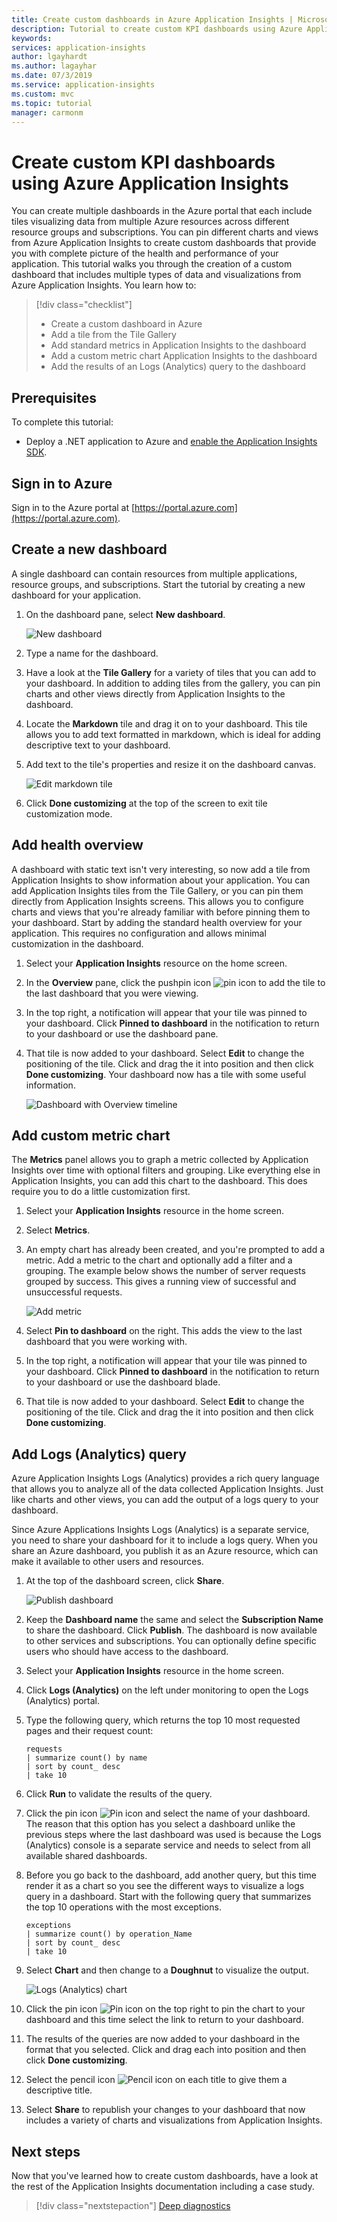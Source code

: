 ```yaml
---
title: Create custom dashboards in Azure Application Insights | Microsoft Docs
description: Tutorial to create custom KPI dashboards using Azure Application Insights.
keywords:
services: application-insights
author: lgayhardt
ms.author: lagayhar
ms.date: 07/3/2019
ms.service: application-insights
ms.custom: mvc
ms.topic: tutorial
manager: carmonm
---
```


# Create custom KPI dashboards using Azure Application Insights

You can create multiple dashboards in the Azure portal that each include tiles visualizing data from multiple Azure resources across different resource groups and subscriptions.  You can pin different charts and views from Azure Application Insights to create custom dashboards that provide you with complete picture of the health and performance of your application. This tutorial walks you through the creation of a custom dashboard that includes multiple types of data and visualizations from Azure Application Insights.  You learn how to:

> [!div class="checklist"]
> * Create a custom dashboard in Azure
> * Add a tile from the Tile Gallery
> * Add standard metrics in Application Insights to the dashboard
> * Add a custom metric chart Application Insights to the dashboard
> * Add the results of an Logs (Analytics) query to the dashboard



## Prerequisites

To complete this tutorial:

- Deploy a .NET application to Azure and [enable the Application Insights SDK](../../azure-monitor/app/asp-net.md).

## Sign in to Azure
Sign in to the Azure portal at [https://portal.azure.com](https://portal.azure.com).

## Create a new dashboard
A single dashboard can contain resources from multiple applications, resource groups, and subscriptions.  Start the tutorial by creating a new dashboard for your application.  

1. On the dashboard pane, select **New dashboard**.

   ![New dashboard](media/tutorial-app-dashboards/1newdashboard.png)

1. Type a name for the dashboard.
1. Have a look at the **Tile Gallery** for a variety of tiles that you can add to your dashboard.  In addition to adding tiles from the gallery, you can pin charts and other views directly from Application Insights to the dashboard.
1. Locate the **Markdown** tile and drag it on to your dashboard.  This tile allows you to add text formatted in markdown, which is ideal for adding descriptive text to your dashboard.
1. Add text to the tile's properties and resize it on the dashboard canvas.
	
	![Edit markdown tile](media/tutorial-app-dashboards/2dashboard-text.png)

1. Click **Done customizing** at the top of the screen to exit tile customization mode.

## Add health overview
A dashboard with static text isn't very interesting, so now add a tile from Application Insights to show information about your application.  You can add Application Insights tiles from the Tile Gallery, or you can pin them directly from Application Insights screens.  This allows you to configure charts and views that you're already familiar with before pinning them to your dashboard.  Start by adding the standard health overview for your application.  This requires no configuration and allows minimal customization in the dashboard.


1. Select your **Application Insights** resource on the home screen.
2. In the **Overview** pane, click the pushpin icon ![pin icon](media/tutorial-app-dashboards/pushpin.png) to add the tile to the last dashboard that you were viewing.  
 
3. In the top right, a notification will appear that your tile was pinned to your dashboard. Click **Pinned to dashboard** in the notification to return to your dashboard or use the dashboard pane.
4. That tile is now added to your dashboard. Select **Edit** to change the positioning of the tile. Click and drag the it into position and then click **Done customizing**. Your dashboard now has a tile with some useful information.

	![Dashboard with Overview timeline](media/tutorial-app-dashboards/4dashboard-edit.png)

## Add custom metric chart
The **Metrics** panel allows you to graph a metric collected by Application Insights over time with optional filters and grouping.  Like everything else in Application Insights, you can add this chart to the dashboard.  This does require you to do a little customization first.

1. Select your **Application Insights** resource in the home screen.
1. Select **Metrics**.  
2. An empty chart has already been created, and you're prompted to add a metric.  Add a metric to the chart and optionally add a filter and a grouping.  The example below shows the number of server requests grouped by success.  This gives a running view of successful and unsuccessful requests.

	![Add metric](media/tutorial-app-dashboards/metrics.png)

4. Select **Pin to dashboard** on the right. This adds the view to the last dashboard that you were working with.

3.  In the top right, a notification will appear that your tile was pinned to your dashboard. Click **Pinned to dashboard** in the notification to return to your dashboard or use the dashboard blade.

4. That tile is now added to your dashboard. Select **Edit** to change the positioning of the tile. Click and drag the it into position and then click **Done customizing**.

## Add Logs (Analytics) query
Azure Application Insights Logs (Analytics) provides a rich query language that allows you to analyze all of the data collected Application Insights. Just like charts and other views, you can add the output of a logs query to your dashboard.

Since Azure Applications Insights Logs (Analytics) is a separate service, you need to share your dashboard for it to include a logs query. When you share an Azure dashboard, you publish it as an Azure resource, which can make it available to other users and resources.  

1. At the top of the dashboard screen, click **Share**.

	![Publish dashboard](media/tutorial-app-dashboards/8dashboard-share.png)

2. Keep the **Dashboard name** the same and select the **Subscription Name** to share the dashboard.  Click **Publish**.  The dashboard is now available to other services and subscriptions.  You can optionally define specific users who should have access to the dashboard.
1. Select your **Application Insights** resource in the home screen.
2. Click **Logs (Analytics)** on the left under monitoring to open the Logs (Analytics) portal.
3. Type the following query, which returns the top 10 most requested pages and their request count:

    ``` Kusto
	requests
	| summarize count() by name
	| sort by count_ desc
	| take 10
    ```

4. Click **Run** to validate the results of the query.
5. Click the pin icon ![Pin icon](media/tutorial-app-dashboards/pushpin.png) and select the name of your dashboard. The reason that this option has you select a dashboard unlike the previous steps where the last dashboard was used is because the Logs (Analytics) console is a separate service and needs to select from all available shared dashboards.

5. Before you go back to the dashboard, add another query, but this time render it as a chart so you see the different ways to visualize a logs query in a dashboard. Start with the following query that summarizes the top 10 operations with the most exceptions.

    ``` Kusto
	exceptions
	| summarize count() by operation_Name
	| sort by count_ desc
	| take 10
    ```

6. Select **Chart** and then change to a **Doughnut** to visualize the output.

	![Logs (Analytics) chart](media/tutorial-app-dashboards/11querychart.png)

6. Click the pin icon ![Pin icon](media/tutorial-app-dashboards/pushpin.png) on the top right to pin the chart to your dashboard and this time select the link to return to your dashboard.
4. The results of the queries are now added to your dashboard in the format that you selected.  Click and drag each into position and then click **Done customizing**.
5. Select the pencil icon ![Pencil icon](media/tutorial-app-dashboards/pencil.png) on each title to give them a descriptive title.

5. Select **Share** to republish your changes to your dashboard that now includes a variety of charts and visualizations from Application Insights.


## Next steps
Now that you've learned how to create custom dashboards, have a look at the rest of the Application Insights documentation including a case study.

> [!div class="nextstepaction"]
> [Deep diagnostics](../../azure-monitor/app/devops.md)
